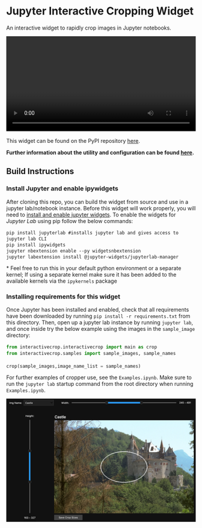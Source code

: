 # Jupyter Interactive Cropping Widget
An interactive widget to rapidly crop images in Jupyter notebooks.

<div width="100%">
<video width="100%" height="auto" controls>
  <source src="static/v3.webm" type="video/webm">
  <source src="static/v3.mp4" type="video/mp4">
  <p>Your browser does not support the embedded video. Please open in Chrome, Firefox, or Safari.</p>
</video>
</div>

This widget can be found on the PyPI repository [here](https://pypi.org/project/interactivecrop/).

**Further information about the utility and configuration can be found [here](https://openbits.app/posts/python-interactive-cropping/).**

## Build Instructions
### Install Jupyter and enable ipywidgets
After cloning this repo, you can build the widget from source and use in a jupyter lab/notebook instance. Before this widget will work properly, you will need to [install and enable jupyter widgets](https://ipywidgets.readthedocs.io/en/stable/user_install.html). To enable the widgets for *Jupyter Lab* using pip follow the below commands:

```CLI
pip install jupyterlab #installs jupyter lab and gives access to jupyter lab CLI
pip install ipywidgets
jupyter nbextension enable --py widgetsnbextension
jupyter labextension install @jupyter-widgets/jupyterlab-manager
```
\* Feel free to run this in your default python environment or a separate kernel; If using a separate kernel make sure it has been added to the available kernels via the `ipykernels` package

### Installing requirements for this widget
Once Jupyter has been installed and enabled, check that all requirements have been downloaded by running `pip install -r requirements.txt` from this directory. Then, open up a jupyter lab instance by running `jupyter lab`, and once inside try the below example using the images in the `sample_image` directory:

```python
from interactivecrop.interactivecrop import main as crop
from interactivecrop.samples import sample_images, sample_names

crop(sample_images,image_name_list = sample_names)
```
For further examples of cropper use, see the `Examples.ipynb`. Make sure to run the `jupyter lab` startup command from the root directory when running `Examples.ipynb`.

![interface](static/interface.png)
